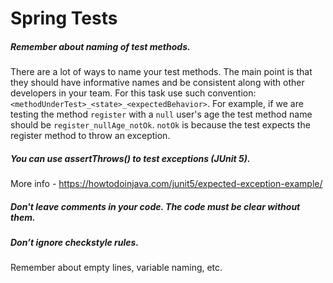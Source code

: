 # Spring Tests

##### Remember about naming of test methods.
There are a lot of ways to name your test methods. The main point is that 
they should have informative names and be consistent along with other developers in your team. 
For this task use such convention: `<methodUnderTest>_<state>_<expectedBehavior>`. 
For example, if we are testing the method `register` with a `null` user's age 
the test method name should be `register_nullAge_notOk`. `notOk` is because 
the test expects the register method to throw an exception.

##### You can use assertThrows() to test exceptions (JUnit 5).
More info - https://howtodoinjava.com/junit5/expected-exception-example/

##### Don't leave comments in your code. The code must be clear without them.

##### Don’t ignore checkstyle rules. 
Remember about empty lines, variable naming, etc.
